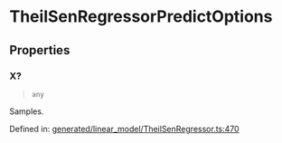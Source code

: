 # TheilSenRegressorPredictOptions

## Properties

### X?

> `any`

Samples.

Defined in:  [generated/linear\_model/TheilSenRegressor.ts:470](https://github.com/transitive-bullshit/scikit-learn-ts/blob/122b3c0/packages/sklearn/src/generated/linear_model/TheilSenRegressor.ts#L470)
